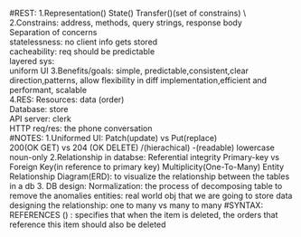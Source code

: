 #REST: 
    1.Representation(<resources>) State(<conditions>) Transfer(<HTTP>)(set of constrains)  \  
    2.Constrains: address, methods, query strings, response body \
        Separation of concerns \
        statelessness: no client info gets stored \
        cacheability: req should be predictable \
        layered sys: \
        uniform UI
    3.Benefits/goals: simple, predictable,consistent,clear direction,patterns, allow flexibility in diff implementation,efficient and performant, scalable  \
    4.RES:
        Resources: data (order) \
        Database: store \
        API server: clerk \
        HTTP req/res: the phone conversation \
#NOTES:
    1.Uniformed UI: 
        Patch(update) vs Put(replace) \
        200(OK GET) vs 204 (OK DELETE)
        /(hierachical) -(readable) lowercase noun-only
    2.Relationship in databse:
        Referential integrity
        Primary-key vs Foreign Key(in reference to primary key)
        Multiplicity(One-To-Many)
        Entity Relationship Diagram(ERD): to visualize the relationship between the tables in a db
    3. DB design:
        Normalization: the process of decomposing table to remove the anomalies
        entities: real world obj that we are going to store data
        designing the relationship: one to many vs many to many
#SYNTAX:
    <column name> <data type> REFERENCES <foreign table name> (<foreign column>)
    <CASCADE>: specifies that when the item is deleted, the orders that reference this item should also be deleted
